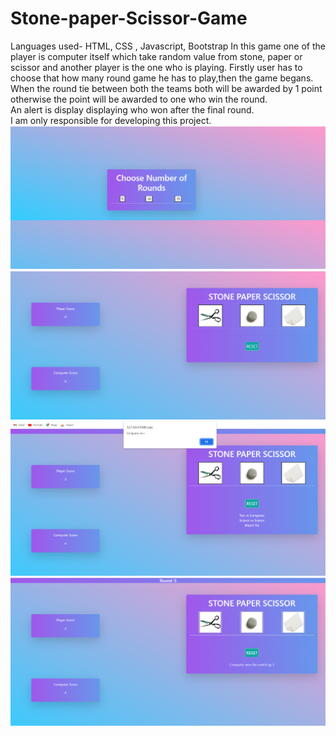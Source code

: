 # Stone-paper-Scissor-Game
Languages used- HTML, CSS , Javascript, Bootstrap
In this game one of the player is computer itself which take random value from stone, paper or scissor and another player is the one who is playing.
Firstly user has to choose that how many round game he has to play,then the game begans.<br>
When the round tie between both the teams both will be awarded by 1 point otherwise the point will be awarded to one who win the round.<br>
An alert is display displaying who won after the final round.<br>
I am only responsible for developing this project.
<img src="https://github.com/NikitaGupta-17/Stone-paper-Scissor-Game/blob/main/initial.png">
<img src="https://github.com/NikitaGupta-17/Stone-paper-Scissor-Game/blob/main/second.png">
<img src="https://github.com/NikitaGupta-17/Stone-paper-Scissor-Game/blob/main/s3.png">
<img src="https://github.com/NikitaGupta-17/Stone-paper-Scissor-Game/blob/main/s4.png">
